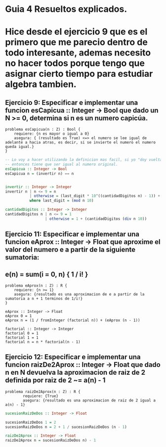 # Guia 4 Resueltos explicados.
# Hice desde el ejercicio 9 que es el primero que me parecio dentro de todo interesante, ademas necesito no hacer todos porque tengo que asignar cierto tiempo para estudiar algebra tambien.


## Ejercicio 9: Especificar e implementar una funcion esCapicua :: Integer -> Bool que dado un N >= 0, determina si n es un numero capicúa.


```
problema esCapicua(n : Z) : Bool {
    requiere: {n es mayor o igual a 0}
    asegura: { (resultado es True) <=> el numero se lee igual de adelante a hacia atras, es decir, si se invierte el numero el numero queda igual.}
}
```

```haskell
-- Lo voy a hacer utilizando la definicion mas facil, si yo "doy vuelta" el numero
-- entonces tiene que ser igual al numero original.
esCapicua :: Integer -> Bool
esCapicua n = (invertir n) == n


invertir :: Integer -> Integer
invertir n | n <= 9 = n
           | otherwise = (last_digit * 10^((cantidadDigitos n) - 1)) + invertir(div n 10)
           where last_digit = (mod n 10)

cantidadDigitos :: Integer -> Integer
cantidadDigitos n | n <= 9 = 1
                  | otherwise = 1 + (cantidadDigitos (div n 10))
```

## Ejercicio 11: Especificar e implementar una funcion eAprox :: Integer -> Float que aproxime el valor del numero e a partir de la siguiente sumatoria:
## e(n) = sum(i = 0, n) { 1 / i! }

```
problema eAprox(n : Z) : R {
    requiere: {n >= 1}
    asegura: {resultado es una aproximacion de e a partir de la sumatoria a n + 1 terminos de 1/i!}
}
```

```
eAprox :: Integer -> Float
eAprox 0 = 1
eAprox n = (1 / fromInteger (factorial n)) + (eAprox (n - 1))

factorial :: Integer -> Integer
factorial 0 = 1
factorial 1 = 1
factorial n = n * factorial(n - 1)
```

## Ejercicio 12: Especificar e implementar una funcion raizDe2Aprox :: Integer -> Float que dado n en N devuelva la aproximacion de raiz de 2 definida por raiz de 2 ~= a(n) - 1

```
problema raizDe2Aprox(n : Z) : R {
		requiere: {True}
		asegura: {resultado es una aproximacion de raiz de 2 igual a a(n) - 1}
```

```haskell
sucesionRaizDeDos :: Integer -> Float

sucesionRaizDeDos 1 = 2
sucesionRaizDeDos n = 2 + 1 / sucesionRaizDeDos (n - 1)

raizDe2Aprox :: Integer -> Float
raizDe2Aprox n = sucesionRaizDeDos n) - 1
```
